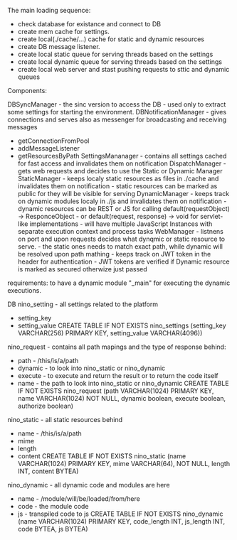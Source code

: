The main loading sequence:
- check database for existance and connect to DB
- create mem cache for settings. 
- create local(./cache/...) cache for static and dynamic resources
- create DB message listener.
- create local static queue for serving threads based on the settings
- create local dynamic queue for serving threads based on the settings
- create local web server and stast pushing requests to sttic and dynamic queues

Components:

DBSyncManager - the sinc version to access the DB - used only to extract some settings for starting the environment.
DBNotificationManager - gives connections and serves also as messenger for broadcasting and receiving messages
  - getConnectionFromPool
  - addMessageListener
  - getResourcesByPath
SettingsMananager - contains all settings cached for fast access and invalidates them on notification
DispatchManager - gets web requests and decides to use the Static or Dynamic Manager
StaticManager - keeps localy static resources as files in ./cache and invalidates them on notification
              - static resources can be marked as public for they will be visible for serving
DynamicManager - keeps track on dynamic modules localy in ./js  and invalidates them on notification
               - dynamic resources can be REST or JS for calling default(requestObject) -> ResponceObject
               - or default(request, response) -> void for servlet-like implementations
               - will have multiple JavaScript Instances with separate execution context and process tasks
WebManager - listnens on port and upon requests decides what dynqmic or static resource to serve.
               - the static ones needs to match exact path, while dynamic will be resolved upon path mathing
               - keeps track on JWT token in the header for authentication
               - JWT tokens are verified if Dynamic resource is marked as secured otherwize just passed

requirements:
to have a dynamic module "_main" for executing the dynamic executions.




DB
nino_setting - all settings related to the platform
  - setting_key
  - setting_value
  CREATE TABLE IF NOT EXISTS nino_settings (setting_key VARCHAR(256) PRIMARY KEY, setting_value VARCHAR(4096))

nino_request - contains all path mapings and the type of response behind:
  - path - /this/is/a/path
  - dynamic - to look into nino_static or nino_dynamic 
  - execute - to execute and return the result or to return the code itself
  - name - the path to look into nino_static or nino_dynamic 
  CREATE TABLE IF NOT EXISTS nino_request (path VARCHAR(1024) PRIMARY KEY, name VARCHAR(1024) NOT NULL, dynamic boolean, execute boolean, authorize boolean)

nino_static - all static resources behind
  - name - /this/is/a/path
  - mime
  - length
  - content 
  CREATE TABLE IF NOT EXISTS nino_static (name VARCHAR(1024) PRIMARY KEY, mime VARCHAR(64), NOT NULL, length INT, content BYTEA)

nino_dynamic - all dynamic code and modules are here
  - name - /module/will/be/loaded/from/here
  - code - the module code
  - js - transpiled code to js
  CREATE TABLE IF NOT EXISTS nino_dynamic (name VARCHAR(1024) PRIMARY KEY, code_length INT, js_length INT, code BYTEA, js BYTEA)